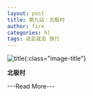 ```yaml
---
layout: post
title: 第九站：北极村
author: fire
categories: hl 
tags: 说走就走 旅行
---
```


![title](http://image.sideproject.cn/title/title_132.jpg){:class="image-title"}

**北极村**


---Read More---
